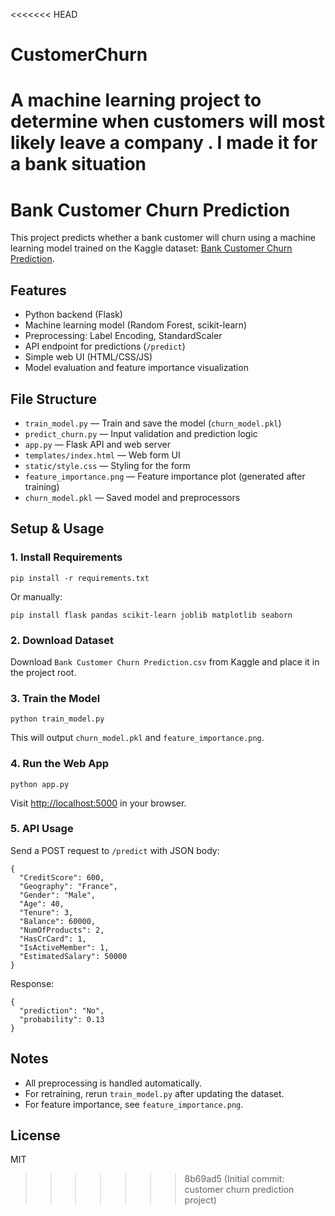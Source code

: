 <<<<<<< HEAD
# CustomerChurn
A machine learning project to determine when customers will most likely leave a company . I made it for a bank situation
=======
# Bank Customer Churn Prediction

This project predicts whether a bank customer will churn using a machine learning model trained on the Kaggle dataset: [Bank Customer Churn Prediction](https://www.kaggle.com/datasets/shantanudhakadd/bank-customer-churn-prediction).

## Features
- Python backend (Flask)
- Machine learning model (Random Forest, scikit-learn)
- Preprocessing: Label Encoding, StandardScaler
- API endpoint for predictions (`/predict`)
- Simple web UI (HTML/CSS/JS)
- Model evaluation and feature importance visualization

## File Structure
- `train_model.py` — Train and save the model (`churn_model.pkl`)
- `predict_churn.py` — Input validation and prediction logic
- `app.py` — Flask API and web server
- `templates/index.html` — Web form UI
- `static/style.css` — Styling for the form
- `feature_importance.png` — Feature importance plot (generated after training)
- `churn_model.pkl` — Saved model and preprocessors

## Setup & Usage

### 1. Install Requirements
```
pip install -r requirements.txt
```
Or manually:
```
pip install flask pandas scikit-learn joblib matplotlib seaborn
```

### 2. Download Dataset
Download `Bank Customer Churn Prediction.csv` from Kaggle and place it in the project root.

### 3. Train the Model
```
python train_model.py
```
This will output `churn_model.pkl` and `feature_importance.png`.

### 4. Run the Web App
```
python app.py
```
Visit [http://localhost:5000](http://localhost:5000) in your browser.

### 5. API Usage
Send a POST request to `/predict` with JSON body:
```
{
  "CreditScore": 600,
  "Geography": "France",
  "Gender": "Male",
  "Age": 40,
  "Tenure": 3,
  "Balance": 60000,
  "NumOfProducts": 2,
  "HasCrCard": 1,
  "IsActiveMember": 1,
  "EstimatedSalary": 50000
}
```
Response:
```
{
  "prediction": "No",
  "probability": 0.13
}
```

## Notes
- All preprocessing is handled automatically.
- For retraining, rerun `train_model.py` after updating the dataset.
- For feature importance, see `feature_importance.png`.

## License
MIT
>>>>>>> 8b69ad5 (Initial commit: customer churn prediction project)
